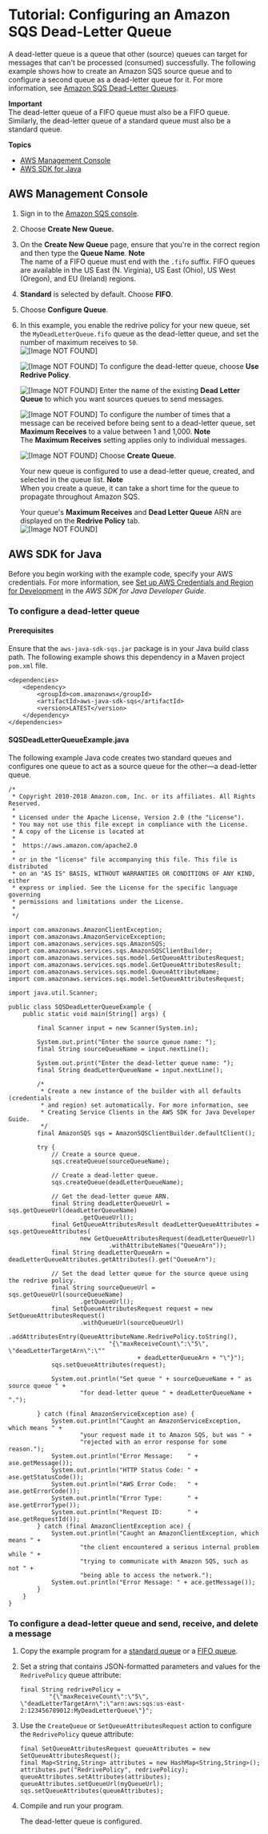 # Tutorial: Configuring an Amazon SQS Dead\-Letter Queue<a name="sqs-configure-dead-letter-queue"></a>

A dead\-letter queue is a queue that other \(source\) queues can target for messages that can't be processed \(consumed\) successfully\. The following example shows how to create an Amazon SQS source queue and to configure a second queue as a dead\-letter queue for it\. For more information, see [Amazon SQS Dead\-Letter Queues](sqs-dead-letter-queues.md)\.

**Important**  
The dead\-letter queue of a FIFO queue must also be a FIFO queue\. Similarly, the dead\-letter queue of a standard queue must also be a standard queue\.

**Topics**
+ [AWS Management Console](#configure-dead-letter-queue-console)
+ [AWS SDK for Java](#configure-dead-letter-queue-java)

## AWS Management Console<a name="configure-dead-letter-queue-console"></a>

1. Sign in to the [Amazon SQS console](https://console.aws.amazon.com/sqs/)\.

1. Choose **Create New Queue\.**

1. On the **Create New Queue** page, ensure that you're in the correct region and then type the **Queue Name**\.
**Note**  
The name of a FIFO queue must end with the `.fifo` suffix\. FIFO queues are available in the US East \(N\. Virginia\), US East \(Ohio\), US West \(Oregon\), and EU \(Ireland\) regions\.

1. **Standard** is selected by default\. Choose **FIFO**\.

1. Choose **Configure Queue**\.

1. In this example, you enable the redrive policy for your new queue, set the `MyDeadLetterQueue.fifo` queue as the dead\-letter queue, and set the number of maximum receives to `50`\.  
![\[Image NOT FOUND\]](http://docs.aws.amazon.com/AWSSimpleQueueService/latest/SQSDeveloperGuide/images/sqs-tutorials-creating-dead-letter-queue-configure-parameters.png)

   ![\[Image NOT FOUND\]](http://docs.aws.amazon.com/AWSSimpleQueueService/latest/SQSDeveloperGuide/images/number-1-red.png) To configure the dead\-letter queue, choose **Use Redrive Policy**\.

   ![\[Image NOT FOUND\]](http://docs.aws.amazon.com/AWSSimpleQueueService/latest/SQSDeveloperGuide/images/number-2-red.png) Enter the name of the existing **Dead Letter Queue** to which you want sources queues to send messages\.

   ![\[Image NOT FOUND\]](http://docs.aws.amazon.com/AWSSimpleQueueService/latest/SQSDeveloperGuide/images/number-3-red.png) To configure the number of times that a message can be received before being sent to a dead\-letter queue, set **Maximum Receives** to a value between 1 and 1,000\.
**Note**  
The **Maximum Receives** setting applies only to individual messages\.

   ![\[Image NOT FOUND\]](http://docs.aws.amazon.com/AWSSimpleQueueService/latest/SQSDeveloperGuide/images/number-4-red.png) Choose **Create Queue**\.

   Your new queue is configured to use a dead\-letter queue, created, and selected in the queue list\.
**Note**  
When you create a queue, it can take a short time for the queue to propagate throughout Amazon SQS\.

   Your queue's **Maximum Receives** and **Dead Letter Queue** ARN are displayed on the **Redrive Policy** tab\.  
![\[Image NOT FOUND\]](http://docs.aws.amazon.com/AWSSimpleQueueService/latest/SQSDeveloperGuide/images/sqs-tutorials-creating-dead-letter-queue-redrive-policy.png)

## AWS SDK for Java<a name="configure-dead-letter-queue-java"></a>

Before you begin working with the example code, specify your AWS credentials\. For more information, see [Set up AWS Credentials and Region for Development](http://docs.aws.amazon.com/sdk-for-java/v1/developer-guide/setup-credentials.html) in the *AWS SDK for Java Developer Guide*\.

### To configure a dead\-letter queue<a name="configure-dead-letter-queue-java-api"></a>

#### Prerequisites<a name="configure-dead-letter-queue-java-api-prerequisites"></a>

Ensure that the `aws-java-sdk-sqs.jar` package is in your Java build class path\. The following example shows this dependency in a Maven project `pom.xml` file\.

```
<dependencies>
    <dependency>
        <groupId>com.amazonaws</groupId>
        <artifactId>aws-java-sdk-sqs</artifactId>
        <version>LATEST</version>
    </dependency>
</dependencies>
```

#### SQSDeadLetterQueueExample\.java<a name="configure-dead-letter-queue-java-code"></a>

The following example Java code creates two standard queues and configures one queue to act as a source queue for the other—a dead\-letter queue\.

```
/*
 * Copyright 2010-2018 Amazon.com, Inc. or its affiliates. All Rights Reserved.
 *
 * Licensed under the Apache License, Version 2.0 (the "License").
 * You may not use this file except in compliance with the License.
 * A copy of the License is located at
 *
 *  https://aws.amazon.com/apache2.0
 *
 * or in the "license" file accompanying this file. This file is distributed
 * on an "AS IS" BASIS, WITHOUT WARRANTIES OR CONDITIONS OF ANY KIND, either
 * express or implied. See the License for the specific language governing
 * permissions and limitations under the License.
 *
 */

import com.amazonaws.AmazonClientException;
import com.amazonaws.AmazonServiceException;
import com.amazonaws.services.sqs.AmazonSQS;
import com.amazonaws.services.sqs.AmazonSQSClientBuilder;
import com.amazonaws.services.sqs.model.GetQueueAttributesRequest;
import com.amazonaws.services.sqs.model.GetQueueAttributesResult;
import com.amazonaws.services.sqs.model.QueueAttributeName;
import com.amazonaws.services.sqs.model.SetQueueAttributesRequest;

import java.util.Scanner;

public class SQSDeadLetterQueueExample {
    public static void main(String[] args) {

        final Scanner input = new Scanner(System.in);

        System.out.print("Enter the source queue name: ");
        final String sourceQueueName = input.nextLine();

        System.out.print("Enter the dead-letter queue name: ");
        final String deadLetterQueueName = input.nextLine();

        /*
         * Create a new instance of the builder with all defaults (credentials
         * and region) set automatically. For more information, see
         * Creating Service Clients in the AWS SDK for Java Developer Guide.
         */
        final AmazonSQS sqs = AmazonSQSClientBuilder.defaultClient();

        try {
            // Create a source queue.
            sqs.createQueue(sourceQueueName);

            // Create a dead-letter queue.
            sqs.createQueue(deadLetterQueueName);

            // Get the dead-letter queue ARN.
            final String deadLetterQueueUrl = sqs.getQueueUrl(deadLetterQueueName)
                    .getQueueUrl();
            final GetQueueAttributesResult deadLetterQueueAttributes = sqs.getQueueAttributes(
                    new GetQueueAttributesRequest(deadLetterQueueUrl)
                            .withAttributeNames("QueueArn"));
            final String deadLetterQueueArn = deadLetterQueueAttributes.getAttributes().get("QueueArn");

            // Set the dead letter queue for the source queue using the redrive policy.
            final String sourceQueueUrl = sqs.getQueueUrl(sourceQueueName)
                    .getQueueUrl();
            final SetQueueAttributesRequest request = new SetQueueAttributesRequest()
                    .withQueueUrl(sourceQueueUrl)
                    .addAttributesEntry(QueueAttributeName.RedrivePolicy.toString(),
                            "{\"maxReceiveCount\":\"5\", \"deadLetterTargetArn\":\""
                                    + deadLetterQueueArn + "\"}");
            sqs.setQueueAttributes(request);

            System.out.println("Set queue " + sourceQueueName + " as source queue " +
                    "for dead-letter queue " + deadLetterQueueName + ".");

        } catch (final AmazonServiceException ase) {
            System.out.println("Caught an AmazonServiceException, which means " +
                    "your request made it to Amazon SQS, but was " +
                    "rejected with an error response for some reason.");
            System.out.println("Error Message:    " + ase.getMessage());
            System.out.println("HTTP Status Code: " + ase.getStatusCode());
            System.out.println("AWS Error Code:   " + ase.getErrorCode());
            System.out.println("Error Type:       " + ase.getErrorType());
            System.out.println("Request ID:       " + ase.getRequestId());
        } catch (final AmazonClientException ace) {
            System.out.println("Caught an AmazonClientException, which means " +
                    "the client encountered a serious internal problem while " +
                    "trying to communicate with Amazon SQS, such as not " +
                    "being able to access the network.");
            System.out.println("Error Message: " + ace.getMessage());
        }
    }
}
```

### To configure a dead\-letter queue and send, receive, and delete a message<a name="configure-dead-letter-queue-send-receive-delete-message-java-api"></a>

1. Copy the example program for a [standard queue](standard-queues-getting-started-java.md) or a [FIFO queue](FIFO-queues-getting-started-java.md)\.

1. Set a string that contains JSON\-formatted parameters and values for the `RedrivePolicy` queue attribute:

   ```
   final String redrivePolicy = 
           "{\"maxReceiveCount\":\"5\", \"deadLetterTargetArn\":\"arn:aws:sqs:us-east-2:123456789012:MyDeadLetterQueue\"}";
   ```

1. Use the `CreateQueue` or `SetQueueAttributesRequest` action to configure the `RedrivePolicy` queue attribute:

   ```
   final SetQueueAttributesRequest queueAttributes = new SetQueueAttributesRequest();
   final Map<String,String> attributes = new HashMap<String,String>();            
   attributes.put("RedrivePolicy", redrivePolicy);            
   queueAttributes.setAttributes(attributes);
   queueAttributes.setQueueUrl(myQueueUrl);
   sqs.setQueueAttributes(queueAttributes);
   ```

1. Compile and run your program\.

   The dead\-letter queue is configured\.